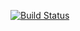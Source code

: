 [![Build Status](https://travis-ci.org/luckyrandom/r-travis-test.png?branch=master)](https://travis-ci.org/luckyrandom/r-travis-test)
